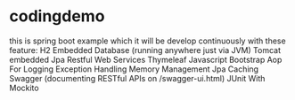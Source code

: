 # codingdemo
this is spring boot example which it will be develop continuously
with these feature:
H2 Embedded Database (running anywhere just via JVM)
Tomcat embedded
Jpa
Restful Web Services
Thymeleaf
Javascript
Bootstrap
Aop For Logging
Exception Handling
Memory Management
Jpa Caching
Swagger (documenting RESTful APIs on /swagger-ui.html)
JUnit With Mockito
